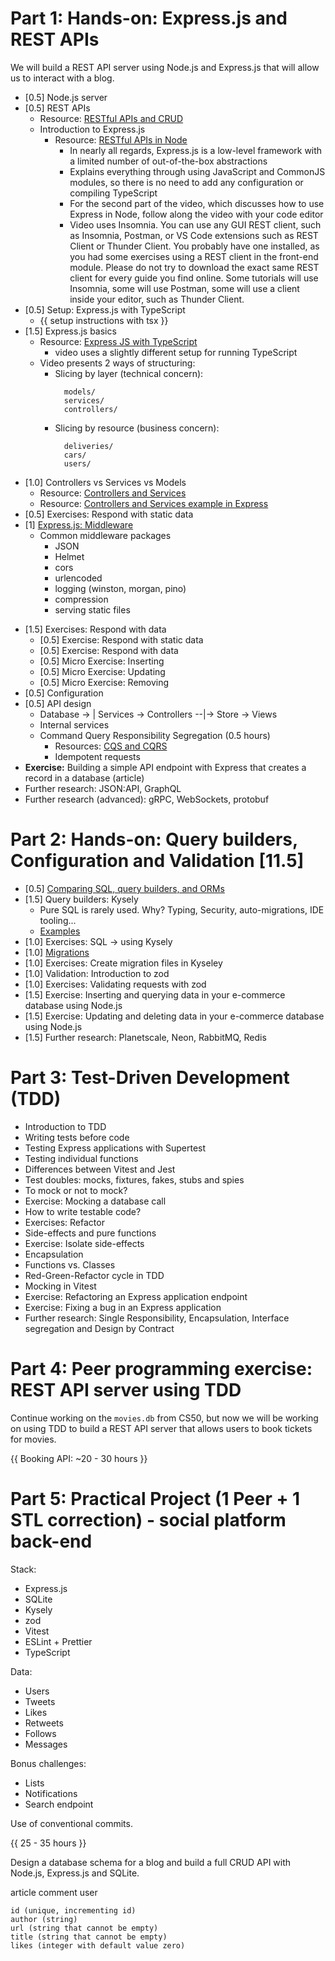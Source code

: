 # Part 1: Hands-on: Express.js and REST APIs

We will build a REST API server using Node.js and Express.js that will allow us to interact with a blog.

- [0.5] Node.js server
- [0.5] REST APIs
  - Resource: [RESTful APIs and CRUD](https://www.youtube.com/watch?v=lsMQRaeKNDk)
  - Introduction to Express.js
    - Resource: [RESTful APIs in Node](https://www.youtube.com/watch?v=-MTSQjw5DrM)
      - In nearly all regards, Express.js is a low-level framework with a limited number of out-of-the-box abstractions
      - Explains everything through using JavaScript and CommonJS modules, so there is no need to add any configuration or compiling TypeScript
      - For the second part of the video, which discusses how to use Express in Node, follow along the video with your code editor
      - Video uses Insomnia. You can use any GUI REST client, such as Insomnia, Postman, or VS Code extensions such as REST Client or Thunder Client. You probably have one installed, as you had some exercises using a REST client in the front-end module. Please do not try to download the exact same REST client for every guide you find online. Some tutorials will use Insomnia, some will use Postman, some will use a client inside your editor, such as Thunder Client.
- [0.5] Setup: Express.js with TypeScript
  - {{ setup instructions with tsx }}
- [1.5] Express.js basics
  - Resource: [Express JS with TypeScript](https://www.youtube.com/watch?v=KgnJNJk9-to)
    - video uses a slightly different setup for running TypeScript
  - Video presents 2 ways of structuring:
    - Slicing by layer (technical concern):
      ```
        models/
        services/
        controllers/
      ```
    - Slicing by resource (business concern):
      ```
        deliveries/
        cars/
        users/
      ```
- [1.0] Controllers vs Services vs Models
  - Resource: [Controllers and Services](https://www.coreycleary.me/what-is-the-difference-between-controllers-and-services-in-node-rest-apis)
  - Resource: [Controllers and Services example in Express](https://www.youtube.com/watch?v=ZWQlUXV74w0)
- [0.5] Exercises: Respond with static data
- [1] [Express.js: Middleware](https://www.youtube.com/watch?v=lY6icfhap2o)
  - Common middleware packages
    - JSON
    - Helmet
    - cors
    - urlencoded
    - logging (winston, morgan, pino)
    - compression
    - serving static files
<!-- - [0.5] (https://expressjs.com/en/guide/routing.html) -->
- [1.5] Exercises: Respond with data
  - [0.5] Exercise: Respond with static data
  - [0.5] Exercise: Respond with data
  - [0.5] Micro Exercise: Inserting
  - [0.5] Micro Exercise: Updating
  - [0.5] Micro Exercise: Removing
- [0.5] Configuration
- [0.5] API design
  - Database -> | Services -> Controllers --|-> Store -> Views
  - Internal services
  - Command Query Responsibility Segregation (0.5 hours)
    - Resources: [CQS and CQRS](https://www.youtube.com/watch?v=cqNGAo-9pUE)
    - Idempotent requests
- **Exercise:** Building a simple API endpoint with Express that creates a record in a database (article)
- Further research: JSON:API, GraphQL
- Further research (advanced): gRPC, WebSockets, protobuf

# Part 2: Hands-on: Query builders, Configuration and Validation [11.5]

- [0.5] [Comparing SQL, query builders, and ORMs](https://www.prisma.io/dataguide/types/relational/comparing-sql-query-builders-and-orms)
- [1.5] Query builders: Kysely
  - Pure SQL is rarely used. Why? Typing, Security, auto-migrations, IDE tooling...
  - [Examples](https://kysely.dev/docs/category/examples)
- [1.0] Exercises: SQL -> using Kysely
- [1.0] [Migrations](https://www.prisma.io/dataguide/types/relational/what-are-database-migrations)
- [1.0] Exercises: Create migration files in Kyseley
- [1.0] Validation: Introduction to zod
- [1.0] Exercises: Validating requests with zod
- [1.5] Exercise: Inserting and querying data in your e-commerce database using Node.js
- [1.5] Exercise: Updating and deleting data in your e-commerce database using Node.js
- [1.5] Further research: Planetscale, Neon, RabbitMQ, Redis

# Part 3: Test-Driven Development (TDD)

- Introduction to TDD
- Writing tests before code
- Testing Express applications with Supertest
- Testing individual functions
- Differences between Vitest and Jest
- Test doubles: mocks, fixtures, fakes, stubs and spies
- To mock or not to mock?
- Exercise: Mocking a database call
- How to write testable code?
- Exercises: Refactor
- Side-effects and pure functions
- Exercise: Isolate side-effects
- Encapsulation
- Functions vs. Classes
- Red-Green-Refactor cycle in TDD
- Mocking in Vitest
- Exercise: Refactoring an Express application endpoint
- Exercise: Fixing a bug in an Express application
- Further research: Single Responsibility, Encapsulation, Interface segregation and Design by Contract

# Part 4: Peer programming exercise: REST API server using TDD

Continue working on the `movies.db` from CS50, but now we will be working on using TDD to build a REST API server that allows users to book tickets for movies.

{{ Booking API: ~20 - 30 hours }}

# Part 5: Practical Project (1 Peer + 1 STL correction) - social platform back-end

Stack:
- Express.js
- SQLite
- Kysely
- zod
- Vitest
- ESLint + Prettier
- TypeScript

Data:
- Users
- Tweets
- Likes
- Retweets
- Follows
- Messages

Bonus challenges:
- Lists
- Notifications
- Search endpoint

Use of conventional commits.

{{ 25 - 35 hours }}

Design a database schema for a blog and build a full CRUD API with Node.js, Express.js and SQLite.

article
comment
user

```
id (unique, incrementing id)
author (string)
url (string that cannot be empty)
title (string that cannot be empty)
likes (integer with default value zero)
```
